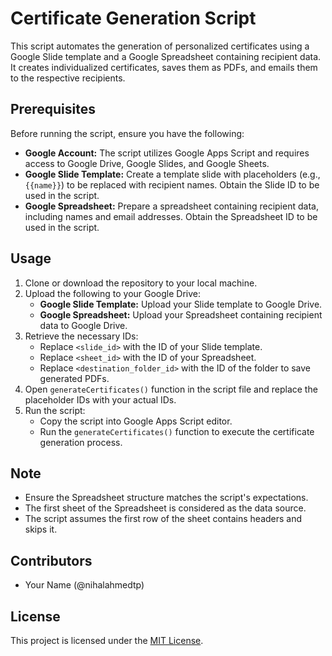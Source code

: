 # Certificate Generation Script

This script automates the generation of personalized certificates using a Google Slide template and a Google Spreadsheet containing recipient data. It creates individualized certificates, saves them as PDFs, and emails them to the respective recipients.

## Prerequisites

Before running the script, ensure you have the following:

- **Google Account:** The script utilizes Google Apps Script and requires access to Google Drive, Google Slides, and Google Sheets.
- **Google Slide Template:** Create a template slide with placeholders (e.g., `{{name}}`) to be replaced with recipient names. Obtain the Slide ID to be used in the script.
- **Google Spreadsheet:** Prepare a spreadsheet containing recipient data, including names and email addresses. Obtain the Spreadsheet ID to be used in the script.

## Usage

1. Clone or download the repository to your local machine.
2. Upload the following to your Google Drive:
   - **Google Slide Template:** Upload your Slide template to Google Drive.
   - **Google Spreadsheet:** Upload your Spreadsheet containing recipient data to Google Drive.
3. Retrieve the necessary IDs:
   - Replace `<slide_id>` with the ID of your Slide template.
   - Replace `<sheet_id>` with the ID of your Spreadsheet.
   - Replace `<destination_folder_id>` with the ID of the folder to save generated PDFs.
4. Open `generateCertificates()` function in the script file and replace the placeholder IDs with your actual IDs.
5. Run the script:
   - Copy the script into Google Apps Script editor.
   - Run the `generateCertificates()` function to execute the certificate generation process.

## Note

- Ensure the Spreadsheet structure matches the script's expectations.
- The first sheet of the Spreadsheet is considered as the data source.
- The script assumes the first row of the sheet contains headers and skips it.

## Contributors

- Your Name (@nihalahmedtp)

## License

This project is licensed under the [MIT License](LICENSE).
